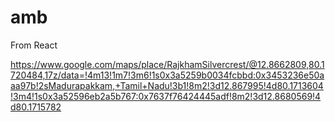 # amb
From React

https://www.google.com/maps/place/RajkhamSilvercrest/@12.8662809,80.1720484,17z/data=!4m13!1m7!3m6!1s0x3a5259b0034fcbbd:0x3453236e50aaa97b!2sMadurapakkam,+Tamil+Nadu!3b1!8m2!3d12.867995!4d80.1713604!3m4!1s0x3a52596eb2a5b767:0x7637f76424445adf!8m2!3d12.8680569!4d80.1715782
